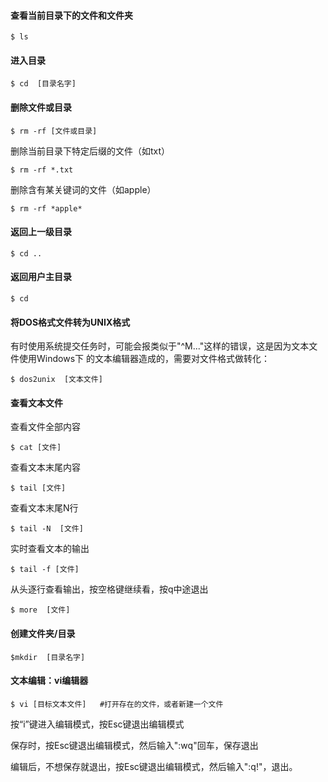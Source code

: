 <!-- TOC -->
#### 查看当前目录下的文件和文件夹

    $ ls

#### 进入目录

    $ cd  [目录名字]

#### 删除文件或目录

    $ rm -rf [文件或目录]

删除当前目录下特定后缀的文件（如txt）

    $ rm -rf *.txt

删除含有某关键词的文件（如apple）

    $ rm -rf *apple*

#### 返回上一级目录

    $ cd ..

#### 返回用户主目录

    $ cd

#### 将DOS格式文件转为UNIX格式
有时使用系统提交任务时，可能会报类似于"^M..."这样的错误，这是因为文本文件使用Windows下
的文本编辑器造成的，需要对文件格式做转化：

    $ dos2unix  [文本文件]

#### 查看文本文件
查看文件全部内容

    $ cat [文件]

查看文本末尾内容

    $ tail [文件]

查看文本末尾N行

    $ tail -N  [文件]

实时查看文本的输出

    $ tail -f [文件]

从头逐行查看输出，按空格键继续看，按q中途退出

    $ more  [文件]

#### 创建文件夹/目录

    $mkdir  [目录名字]


#### 文本编辑：vi编辑器

    $ vi [目标文本文件]   #打开存在的文件，或者新建一个文件

按“i”键进入编辑模式，按Esc键退出编辑模式

保存时，按Esc键退出编辑模式，然后输入":wq"回车，保存退出

编辑后，不想保存就退出，按Esc键退出编辑模式，然后输入":q!"，退出。

<!-- /TOC -->

